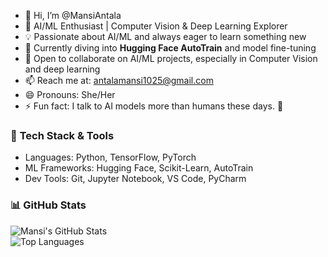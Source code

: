 - 👋 Hi, I’m @MansiAntala
- 🚀 AI/ML Enthusiast | Computer Vision & Deep Learning Explorer
- 💡 Passionate about AI/ML and always eager to learn something new
- 🌱 Currently diving into **Hugging Face AutoTrain** and model fine-tuning
- 💞️ Open to collaborate on AI/ML projects, especially in Computer Vision and deep learning  
- 📫 Reach me at: antalamansi1025@gmail.com
- 😄 Pronouns: She/Her
- ⚡ Fun fact: I talk to AI models more than humans these days. 🤖

### 🔧 **Tech Stack & Tools**  
- Languages: Python, TensorFlow, PyTorch  
- ML Frameworks: Hugging Face, Scikit-Learn, AutoTrain  
- Dev Tools: Git, Jupyter Notebook, VS Code, PyCharm  

### 📊 **GitHub Stats**  
![Mansi's GitHub Stats](https://github-readme-stats.vercel.app/api?username=MansiAntala&show_icons=true&theme=radical)  
![Top Languages](https://github-readme-stats.vercel.app/api/top-langs/?username=MansiAntala&layout=compact&theme=radical)  


<!---
MansiAntala/MansiAntala is a ✨ special ✨ repository because its `README.md` (this file) appears on your GitHub profile.
You can click the Preview link to take a look at your changes.
--->
